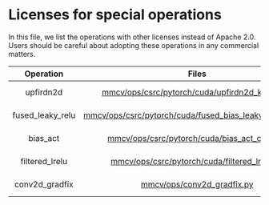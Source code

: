 # Licenses for special operations

In this file, we list the operations with other licenses instead of Apache 2.0. Users should be careful about adopting these operations in any commercial matters.

|    Operation     |                                                                                    Files                                                                                    |    License     |
| :--------------: | :-------------------------------------------------------------------------------------------------------------------------------------------------------------------------: | :------------: |
|    upfirdn2d     |          [mmcv/ops/csrc/pytorch/cuda/upfirdn2d_kernel.cu](https://github.com/vbti-development/onedl-mmcv/tree/main/mmcv/ops/csrc/pytorch/cuda/upfirdn2d_kernel.cu)          | NVIDIA License |
| fused_leaky_relu | [mmcv/ops/csrc/pytorch/cuda/fused_bias_leakyrelu_cuda.cu](https://github.com/vbti-development/onedl-mmcv/tree/main/mmcv/ops/csrc/pytorch/cuda/fused_bias_leakyrelu_cuda.cu) | NVIDIA License |
|     bias_act     |             [mmcv/ops/csrc/pytorch/cuda/bias_act_cuda.cu](https://github.com/vbti-development/onedl-mmcv/tree/main/mmcv/ops/csrc/pytorch/cuda/bias_act_cuda.cu)             | NVIDIA License |
|  filtered_lrelu  |            [mmcv/ops/csrc/pytorch/cuda/filtered_lrelu.cu](https://github.com/vbti-development/onedl-mmcv/tree/main/mmcv/ops/csrc/pytorch/cuda/filtered_lrelu.cu)            | NVIDIA License |
|  conv2d_gradfix  |                              [mmcv/ops/conv2d_gradfix.py](https://github.com/vbti-development/onedl-mmcv/tree/main/mmcv/ops/conv2d_gradfix.py)                              | NVIDIA License |
